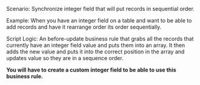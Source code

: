 Scenario: Synchronize integer field that will put records in sequential order.

Example: When you have an integer field on a table and want to be able to add records and have it rearrange order its order sequentially.

Script Logic: An before-update business rule that grabs all the records that currently have an integer field value and puts them into an array. It then adds the new value and puts it into the correct position in the array and updates value so they are in a sequence order.

**You will have to create a custom integer field to be able to use this business rule.**
